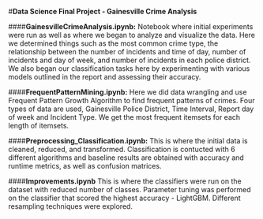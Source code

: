#**Data Science Final Project - Gainesville Crime Analysis**

####**GainesvilleCrimeAnalysis.ipynb:**
Notebook where initial experiments were run as well as where we began to analyze and visualize the data. Here we determined things such as the most common crime type, the relationship between the number of incidents and time of day, number of incidents and day of week, and number of incidents in each police district. We also began our classification tasks here by experimenting with various models outlined in the report and assessing their accuracy.

####**FrequentPatternMining.ipynb:**
Here we did data wrangling and use Frequent Pattern Growth Algorithm to find frequent patterns of crimes. Four types of data are used, Gainesville Police District, Time Interval, Report day of week and Incident Type. We get the most frequent itemsets for each length of itemsets.

####**Preprocessing_Classification.ipynb:**
This is where the initial data is cleaned, reduced, and transformed. Classification is contucted with 6 different algorithms and baseline results are obtained with accuracy and runtime metrics, as well as confusion matrices. 

####**Improvements.ipynb**
This is where the classifiers were run on the dataset with reduced number of classes. Parameter tuning was performed on the classifier that scored the highest accuracy - LightGBM. Different resampling techniques were explored. 
